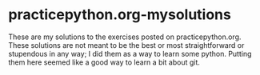 # practicepython.org-mysolutions
These are my solutions to the exercises posted on practicepython.org.
These solutions are not meant to be the best or most straightforward or stupendous in any way; I
did them as a way to learn some python.
Putting them here seemed like a good way to learn a bit about git.
